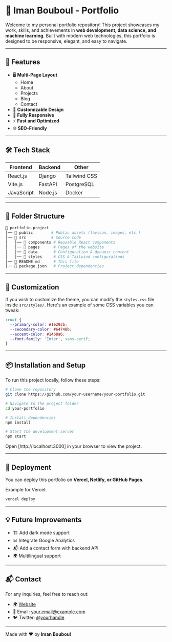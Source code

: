 # 🚀 Iman Bouboul - Portfolio

Welcome to my personal portfolio repository! This project showcases my work, skills, and achievements in **web development, data science, and machine learning**. Built with modern web technologies, this portfolio is designed to be responsive, elegant, and easy to navigate.

---

## 📌 Features

- 🖥️ **Multi-Page Layout**
  - Home
  - About
  - Projects
  - Blog
  - Contact
- 🎨 **Customizable Design**
- 📱 **Fully Responsive**
- ⚡ **Fast and Optimized**
- 🌐 **SEO-Friendly**

---

## 🛠 Tech Stack

| Frontend  | Backend  | Other  |
|-----------|---------|--------|
| React.js  | Django  | Tailwind CSS |
| Vite.js   | FastAPI | PostgreSQL  |
| JavaScript | Node.js | Docker  |

---

## 📁 Folder Structure

```bash
📂 portfolio-project
│── 📂 public        # Public assets (favicon, images, etc.)
│── 📂 src           # Source code
│   │── 📂 components # Reusable React components
│   │── 📂 pages      # Pages of the website
│   │── 📂 data       # Configuration & dynamic content
│   │── 📂 styles     # CSS & Tailwind configurations
│── 📄 README.md      # This file
│── 📄 package.json   # Project dependencies
```

---

## 🎨 Customization

If you wish to customize the theme, you can modify the `styles.css` file inside `src/styles/`. Here's an example of some CSS variables you can tweak:

```css
:root {
  --primary-color: #1e293b;
  --secondary-color: #64748b;
  --accent-color: #14b8a6;
  --font-family: 'Inter', sans-serif;
}
```

---

## 📦 Installation and Setup

To run this project locally, follow these steps:

```bash
# Clone the repository
git clone https://github.com/your-username/your-portfolio.git

# Navigate to the project folder
cd your-portfolio

# Install dependencies
npm install

# Start the development server
npm start
```

Open [http://localhost:3000] in your browser to view the project.

---

## 🚀 Deployment

You can deploy this portfolio on **Vercel, Netlify, or GitHub Pages**.

Example for Vercel:
```bash
vercel deploy
```

---

## 💡 Future Improvements
- 🏗️ Add dark mode support
- 📊 Integrate Google Analytics
- 📬 Add a contact form with backend API
- 🌍 Multilingual support

---

## 📬 Contact

For any inquiries, feel free to reach out:
- 🌍 [Website](https://your-website.com)
- 📧 Email: your.email@example.com
- 🐦 Twitter: [@yourhandle](https://twitter.com/yourhandle)

---

Made with ❤️ by **Iman Bouboul**
